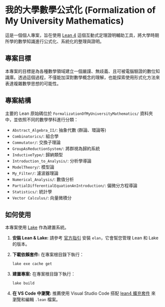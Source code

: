 # 我的大學數學公式化 (Formalization of My University Mathematics)

這是一個個人專案，旨在使用 [Lean 4](https://leanprover.github.io/) 這個互動式定理證明輔助工具，將大學時期所學的數學知識進行公式化、系統化的整理與證明。

## 專案目標

本專案的目標是為各種數學領域建立一個嚴謹、無歧義、且可被電腦驗證的數位知識庫。透過這個過程，不僅能加深對數學概念的理解，也能探索使用形式化方法來表達複雜數學思想的可能性。

## 專案結構

主要的 Lean 原始碼位於 `FormalizationOfMyUniversityMathematics/` 資料夾中，並依照不同的數學學科進行分類：

- `Abstract_Algebra_II/`: 抽象代數 (群論、環論等)
- `Combinatorics/`: 組合學
- `Commutator/`: 交換子理論
- `GroupAsReductionSystem/`: 將群視為歸約系統
- `InductiveType/`: 歸納類型
- `Introduction_to_Analysis/`: 分析學導論
- `ModelTheory/`: 模型論
- `My_Filter/`: 濾波器理論
- `Numerical_Analysis/`: 數值分析
- `PartialDifferentialEquationAnIntroduction/`: 偏微分方程導論
- `Statistics/`: 統計學
- `Vector Calculus/`: 向量微積分

## 如何使用

本專案使用 [Lake](https://github.com/leanprover/lake) 作為建置系統。

1.  **安裝 Lean & Lake:**
    請參考 [官方指引](https://leanprover.github.io/lean4/doc/setup.html) 安裝 `elan`，它會幫您管理 Lean 和 Lake 的版本。

2.  **下載依賴套件:**
    在專案根目錄下執行：
    ```bash
    lake exe cache get
    ```

3.  **建置專案:**
    在專案根目錄下執行：
    ```bash
    lake build
    ```

4.  **在 VS Code 中瀏覽:**
    推薦使用 Visual Studio Code 搭配 [lean4 擴充套件](https://marketplace.visualstudio.com/items?itemName=leanprover.lean4) 來瀏覽和編輯 `.lean` 檔案。

